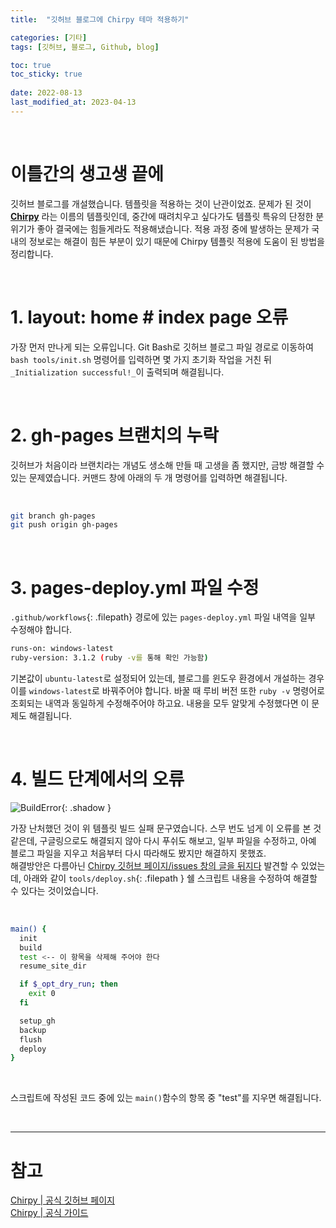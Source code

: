 ```yaml
---
title:  "깃허브 블로그에 Chirpy 테마 적용하기"

categories: [기타]
tags: [깃허브, 블로그, Github, blog]

toc: true
toc_sticky: true
 
date: 2022-08-13
last_modified_at: 2023-04-13
---
```


<br>

# 이틀간의 생고생 끝에

깃허브 블로그를 개설했습니다. 템플릿을 적용하는 것이 난관이었죠. 문제가 된 것이 **[Chirpy](https://github.com/cotes2020/jekyll-theme-chirpy/)** 라는 이름의 템플릿인데, 중간에 때려치우고 싶다가도 템플릿 특유의 단정한 분위기가 좋아 결국에는 힘들게라도 적용해냈습니다. 적용 과정 중에 발생하는 문제가 국내의 정보로는 해결이 힘든 부분이 있기 때문에 Chirpy 템플릿 적용에 도움이 된 방법을 정리합니다.

<br>

# 1. layout: home # index page 오류

가장 먼저 만나게 되는 오류입니다. Git Bash로 깃허브 블로그 파일 경로로 이동하여 `bash tools/init.sh` 명령어를 입력하면 몇 가지 초기화 작업을 거친 뒤 `_Initialization successful!_`이 출력되며 해결됩니다.

<br>

# 2. gh-pages 브랜치의 누락

깃허브가 처음이라 브랜치라는 개념도 생소해 만들 때 고생을 좀 했지만, 금방 해결할 수 있는 문제였습니다. 커맨드 창에 아래의 두 개 명령어를 입력하면 해결됩니다.

<br>

```bash
git branch gh-pages  
git push origin gh-pages
```

<br>

# 3. pages-deploy.yml 파일 수정

`.github/workflows`{: .filepath} 경로에 있는 `pages-deploy.yml` 파일 내역을 일부 수정해야 합니다.  

```bash
runs-on: windows-latest
ruby-version: 3.1.2 (ruby -v를 통해 확인 가능함)
```

기본값이 `ubuntu-latest`로 설정되어 있는데, 블로그를 윈도우 환경에서 개설하는 경우 이를 `windows-latest`로 바꿔주어야 합니다. 바꿀 때 루비 버전 또한 `ruby -v` 명령어로 조회되는 내역과 동일하게 수정해주어야 하고요. 내용을 모두 알맞게 수정했다면 이 문제도 해결됩니다.

<br>

# 4. 빌드 단계에서의 오류

![BuildError](https://user-images.githubusercontent.com/96360829/185293821-ce829e83-0b93-4998-b7be-2fffaf9d20c0.png){: .shadow }

가장 난처했던 것이 위 템플릿 빌드 실패 문구였습니다. 스무 번도 넘게 이 오류를 본 것 같은데, 구글링으로도 해결되지 않아 다시 푸쉬도 해보고, 일부 파일을 수정하고, 아예 블로그 파일을 지우고 처음부터 다시 따라해도 봤지만 해결하지 못했죠.  
해결방안은 다름아닌 [Chirpy 깃허브 페이지/issues 창의 글을 뒤지다](https://github.com/cotes2020/jekyll-theme-chirpy/issues/465) 발견할 수 있었는데, 아래와 같이 `tools/deploy.sh`{: .filepath } 쉘 스크립트 내용을 수정하여 해결할 수 있다는 것이었습니다.

<br>

```sh
main() {
  init
  build
  test <-- 이 항목을 삭제해 주어야 한다
  resume_site_dir

  if $_opt_dry_run; then
    exit 0
  fi

  setup_gh
  backup
  flush
  deploy
}
```

<br>

스크립트에 작성된 코드 중에 있는 `main()`함수의 항목 중 "test"를 지우면 해결됩니다.

<br>

---

# 참고
[Chirpy | 공식 깃허브 페이지](https://github.com/cotes2020/jekyll-theme-chirpy/)<br>
[Chirpy | 공식 가이드](https://chirpy.cotes.page/)